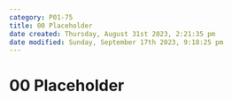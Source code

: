 ```yaml
---
category: P01-75
title: 00 Placeholder
date created: Thursday, August 31st 2023, 2:21:35 pm
date modified: Sunday, September 17th 2023, 9:18:25 pm
---
```


# 00 Placeholder
